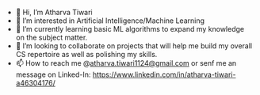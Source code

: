 - 👋 Hi, I’m Atharva Tiwari
- 👀 I’m interested in Artificial Intelligence/Machine Learning
- 🌱 I’m currently learning basic ML algorithms to expand my knowledge on the subject matter. 
- 💞️ I’m looking to collaborate on projects that will help me build my overall CS repertoire as well as polishing my skills.  
- 📫 How to reach me @atharva.tiwari1124@gmail.com or senf me an message on Linked-In: https://www.linkedin.com/in/atharva-tiwari-a46304176/

<!---
atiwari18/atiwari18 is a ✨ special ✨ repository because its `README.md` (this file) appears on your GitHub profile.
You can click the Preview link to take a look at your changes.
--->
